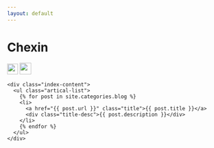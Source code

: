 ```yaml
---
layout: default
---
```


<body>
  <div class="index-wrapper">
    <div class="aside">
      <div class="info-card">
        <h1>Chexin</h1>
        <a href="http://weibo.com/cxin/" target="_blank"><img src="http://www.weibo.com/favicon.ico" alt="" width="25"/></a>
        <a href="http://instagram.com/cartriplegold/" target="_blank"><img src="https://img.icons8.com/nolan/64/instagram-new.png" alt="" width="27"/></a>
      </div>
      <div id="particles-js"></div>
    </div>

    <div class="index-content">
      <ul class="artical-list">
        {% for post in site.categories.blog %}
        <li>
          <a href="{{ post.url }}" class="title">{{ post.title }}</a>
          <div class="title-desc">{{ post.description }}</div>
        </li>
        {% endfor %}
      </ul>
    </div>
  </div>
</body>
